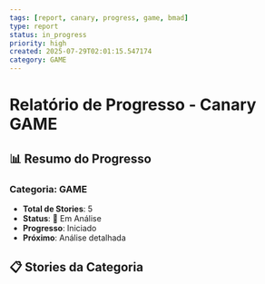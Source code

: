```yaml
---
tags: [report, canary, progress, game, bmad]
type: report
status: in_progress
priority: high
created: 2025-07-29T02:01:15.547174
category: GAME
---
```


# Relatório de Progresso - Canary GAME

## 📊 **Resumo do Progresso**

### **Categoria**: GAME
- **Total de Stories**: 5
- **Status**: 🔄 Em Análise
- **Progresso**: Iniciado
- **Próximo**: Análise detalhada

## 📋 **Stories da Categoria**

